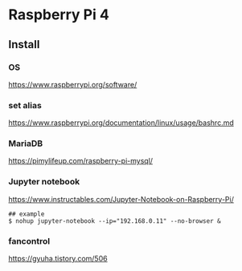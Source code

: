 # Raspberry Pi 4

## Install
### OS
https://www.raspberrypi.org/software/

### set alias
https://www.raspberrypi.org/documentation/linux/usage/bashrc.md

### MariaDB
https://pimylifeup.com/raspberry-pi-mysql/

### Jupyter notebook
https://www.instructables.com/Jupyter-Notebook-on-Raspberry-Pi/
```
## example
$ nohup jupyter-notebook --ip="192.168.0.11" --no-browser &
```

### fancontrol
https://gyuha.tistory.com/506
